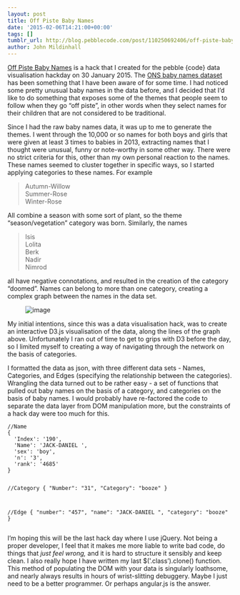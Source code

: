 ```yaml
---
layout: post
title: Off Piste Baby Names
date: '2015-02-06T14:21:00+00:00'
tags: []
tumblr_url: http://blog.pebblecode.com/post/110250692406/off-piste-baby-names
author: John Mildinhall
---
```

<a href="http://pebblecode.com/babynames/">Off Piste Baby Names</a> is a hack that I created for the pebble {code} data visualisation hackday on 30 January 2015. The <a href="http://www.ons.gov.uk/ons/publications/re-reference-tables.html?edition=tcm%3A77-318125">ONS baby names dataset</a> has been something that I have been aware of for some time. I had noticed some pretty unusual baby names in the data before, and I decided that I&rsquo;d like to do something that exposes some of the themes that people seem to follow when they go &ldquo;off piste&rdquo;, in other words when they select names for their children that are not considered to be traditional.


<p>Since I had the raw baby names data, it was up to me to generate the themes. I went through the 10,000 or so names for both boys and girls that were given at least 3 times to babies in 2013, extracting names that I thought were unusual, funny or note-worthy in some other way. There were no strict criteria for this, other than my own personal reaction to the names. These names seemed to cluster together in specific ways, so I started applying categories to these names. For example</p><blockquote><div>Autumn-Willow <br/>Summer-Rose <br/>Winter-Rose<br/></div></blockquote><p>All combine a season with some sort of plant, so the theme &ldquo;season/vegetation&rdquo; category was born. Similarly, the names </p><blockquote><div>Isis <br/>Lolita<br/>Berk<br/>Nadir<br/>Nimrod<br/></div></blockquote><p>all have negative connotations, and resulted in the creation of the category &ldquo;doomed&rdquo;. Names can belong to more than one category, creating a complex graph between the names in the data set.</p><figure><img src="https://31.media.tumblr.com/56fafcb2b7eabe577cad10b7ce325d36/tumblr_inline_njcnllISWU1svon23.png" alt="image"/></figure><p>My initial intentions, since this was a data visualisation hack, was to create an interactive D3.js visualisation of the data, along the lines of the graph above. Unfortunately I ran out of time to get to grips with D3 before the day, so I limited myself to creating a way of navigating through the network on the basis of categories. </p><p>I formatted the data as json, with three different data sets - Names, Categories, and Edges (specifying the relationship between the categories). Wrangling the data turned out to be rather easy - a set of functions that pulled out baby names on the basis of a category, and categories on the basis of baby names. I would probably have re-factored the code to separate the data layer from DOM manipulation more, but the constraints of a hack day were too much for this.</p>
<pre><code>//Name
{
  'Index': '190',
  'Name': 'JACK-DANIEL ',
  'sex': 'boy',
  'n': '3',
  'rank': '4685'
}

//Category
{
  "Number": "31",
  "Category": "booze"
}

//Edge
{
  "number": "457",
  "name": "JACK-DANIEL ",
  "category": "booze"
}</code></pre>

<p>I&rsquo;m hoping this will be the last hack day where I use jQuery. Not being a proper developer, I feel that it makes me more liable to write bad code, do things that <i>just feel wrong, </i>and it is hard to structure it sensibly and keep clean. I also really hope I have written my last $(&rsquo;.class&rsquo;).clone() function. This method of populating the DOM with your data is singularly loathsome, and nearly always results in hours of wrist-slitting debuggery. Maybe I just need to be a better programmer. Or perhaps angular.js is the answer.</p>
